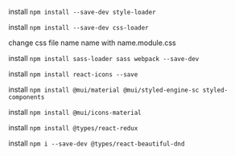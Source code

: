 install `npm install --save-dev style-loader`

install `npm install --save-dev css-loader`

change css file name name with name.module.css

install `npm install sass-loader sass webpack --save-dev`

install `npm install react-icons --save`

install `npm install @mui/material @mui/styled-engine-sc styled-components`

install `npm install @mui/icons-material`

install `npm install @types/react-redux`

install `npm i --save-dev @types/react-beautiful-dnd`
